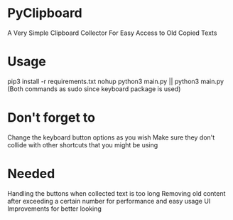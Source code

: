 # PyClipboard
A Very Simple Clipboard Collector For Easy Access to Old Copied Texts

# Usage
pip3 install -r requirements.txt
nohup python3 main.py || python3 main.py  (Both commands as sudo since keyboard package is used)

# Don't forget to
Change the keyboard button options as you wish
Make sure they don't collide with other shortcuts that you might be using

# Needed
Handling the buttons when collected text is too long
Removing old content after exceeding a certain number for performance and easy usage
UI Improvements for better looking
